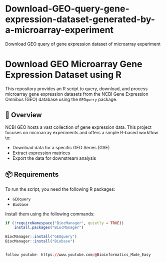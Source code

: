# Download-GEO-query-gene-expression-dataset-generated-by-a-microarray-experiment
Download GEO query of gene expression dataset of microarray experiment

# Download GEO Microarray Gene Expression Dataset using R

This repository provides an R script to query, download, and process microarray gene expression datasets from the NCBI Gene Expression Omnibus (GEO) database using the `GEOquery` package.

## 🧬 Overview

NCBI GEO hosts a vast collection of gene expression data. This project focuses on microarray experiments and offers a simple R-based workflow to:

- Download data for a specific GEO Series (GSE)
- Extract expression matrices
- Export the data for downstream analysis

## 📦 Requirements

To run the script, you need the following R packages:

- `GEOquery`
- `Biobase`

Install them using the following commands:

```r
if (!requireNamespace("BiocManager", quietly = TRUE))
    install.packages("BiocManager")

BiocManager::install("GEOquery")
BiocManager::install("Biobase")


follow youtube- https://www.youtube.com/@Bioinformatics_Made_Easy
